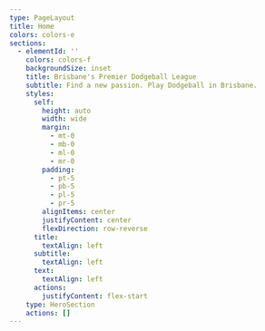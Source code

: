 ```yaml
---
type: PageLayout
title: Home
colors: colors-e
sections:
  - elementId: ''
    colors: colors-f
    backgroundSize: inset
    title: Brisbane's Premier Dodgeball League
    subtitle: Find a new passion. Play Dodgeball in Brisbane.
    styles:
      self:
        height: auto
        width: wide
        margin:
          - mt-0
          - mb-0
          - ml-0
          - mr-0
        padding:
          - pt-5
          - pb-5
          - pl-5
          - pr-5
        alignItems: center
        justifyContent: center
        flexDirection: row-reverse
      title:
        textAlign: left
      subtitle:
        textAlign: left
      text:
        textAlign: left
      actions:
        justifyContent: flex-start
    type: HeroSection
    actions: []
---
```

